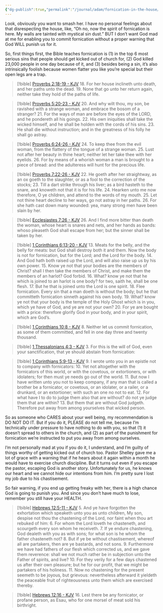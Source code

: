 ```yaml
---
{"dg-publish":true,"permalink":"/journal/adam/fornication-in-the-house/","created":"Jun 20, 2024, 3:39 PM"}
---
```



Look, obviously you want to smash her. I have no personal feelings about that disrespecting the house, like, “Oh no, now the spirit of fornication is here. My walls are tainted with mystical sin dust.” BUT I don’t want God mad at me for enabling you to commit fornication without a proper warning that God WILL punish us for it.

So, first things first, the Bible teaches fornication is (1) in the top 6 most serious sins that people should get kicked out of church for, (2) God killed 23,000 people in one day because of it, and (3) besides being a sin, it’s also intrinsically foolish because women flatter you like you’re special but their open legs are a trap.

> [!bible] [Proverbs 2:18-19 - KJV](https://www.biblegateway.com/passage/?search=Proverbs+2:18-19&version=kjv)
> 18. For her house inclineth unto death, and her paths unto the dead.
> 19. None that go unto her return again, neither take they hold of the paths of life.

> [!bible] [Proverbs 5:20-23 - KJV](https://www.biblegateway.com/passage/?search=Proverbs+5:20-23&version=kjv)
> 20. And why wilt thou, my son, be ravished with a strange woman, and embrace the bosom of a stranger?
> 21. For the ways of man are before the eyes of the LORD, and he pondereth all his goings.
> 22. His own iniquities shall take the wicked himself, and he shall be holden with the cords of his sins.
> 23. He shall die without instruction; and in the greatness of his folly he shall go astray.

> [!bible] [Proverbs 6:24-26 - KJV](https://www.biblegateway.com/passage/?search=Proverbs+6:24-26&version=kjv)
> 24. To keep thee from the evil woman, from the flattery of the tongue of a strange woman.
> 25. Lust not after her beauty in thine heart; neither let her take thee with her eyelids.
> 26. For by means of a whorish woman a man is brought to a piece of bread: and the adulteress will hunt for the precious life.

> [!bible] [Proverbs 7:22-26 - KJV](https://www.biblegateway.com/passage/?search=Proverbs+7:22-26&version=kjv)
> 22. He goeth after her straightway, as an ox goeth to the slaughter, or as a fool to the correction of the stocks;
> 23. Till a dart strike through his liver; as a bird hasteth to the snare, and knoweth not that it is for his life.
> 24. Hearken unto me now therefore, O ye children, and attend to the words of my mouth.
> 25. Let not thine heart decline to her ways, go not astray in her paths.
> 26. For she hath cast down many wounded: yea, many strong men  have been slain by her.

> [!bible] [Ecclesiastes 7:26 - KJV](https://www.biblegateway.com/passage/?search=Ecclesiastes+7:26&version=kjv)
> 26. And I find more bitter than death the woman, whose heart is  snares and nets, and her hands as bands: whoso pleaseth God shall escape from her; but the sinner shall be taken by her.

> [!bible] [1 Corinthians 6:13-20 - KJV](https://www.biblegateway.com/passage/?search=1+Corinthians+6:13-20&version=kjv)
> 13. Meats for the belly, and the belly for meats: but God shall destroy both it and them. Now the body is not for fornication, but for the Lord; and the Lord for the body.
> 14. And God hath both raised up the Lord, and will also raise up us by his own power.
> 15. Know ye not that your bodies are the members of Christ? shall I then take the members of Christ, and make them the members of an harlot? God forbid.
> 16. What? know ye not that he which is joined to an harlot is one body? for two, saith he, shall be one flesh.
> 17. But he that is joined unto the Lord is one spirit.
> 18. Flee fornication. Every sin that a man doeth is without the body; but he that committeth fornication sinneth against his own body.
> 19. What? know ye not that your body is the temple of the Holy Ghost which is in you, which ye have of God, and ye are not your own?
> 20. For ye are bought with a price: therefore glorify God in your body, and in your spirit, which are God’s.

> [!bible] [1 Corinthians 10:8 - KJV](https://www.biblegateway.com/passage/?search=1+Corinthians+10:8&version=kjv)
> 8. Neither let us commit fornication, as some of them committed, and fell in one day three and twenty thousand.

> [!bible] [1 Thessalonians 4:3 - KJV](https://www.biblegateway.com/passage/?search=1+Thessalonians+4:3&version=kjv)
> 3. For this is the will of God, even your sanctification, that ye should abstain from fornication:

> [!bible] [1 Corinthians 5:9-13 - KJV](https://www.biblegateway.com/passage/?search=1+Corinthians+5:9-13&version=kjv)
> 9. I wrote unto you in an epistle not to company with fornicators:
> 10. Yet not altogether with the fornicators of this world, or with the covetous, or extortioners, or with idolaters; for then must ye needs go out of the world.
> 11. But now I have written unto you not to keep company, if any man that is called a brother be a fornicator, or covetous, or an idolater, or a railer, or a drunkard, or an extortioner; with such an one no not to eat.
> 12. For what have I to do to judge them also that are without? do not ye judge them that are within?
> 13. But them that are without God judgeth. Therefore put away from among yourselves that wicked person.

So as someone who CARES about your well being, my recommendation is DO NOT DO IT. But if you do it, PLEASE do not tell me, because I’m technically under pressure to have nothing to do with you, so that (1) it doesn’t spread to others in the church, and (2) as part of the punishment for fornication we’re instructed to put you away from among ourselves.

I’m not personally mad at you if you do it, I understand, and I’m guilty of things worthy of getting kicked out of church too. Pastor Shelley gave me a lot of grace with a warning that if he hears about it again within a month he would have to exercise church discipline. But it turns out even if you escape the pastor, escaping God is another story. Unfortunately for us, he knows our heart and we cannot hide our intentions from him. I’m pretty sure I lost my job due to his chastisement.

So fair warning, if you end up getting freaky with her, there is a high chance God is going to punish you. And since you don’t have much to lose, remember you still have your HEALTH.

> [!bible] [Hebrews 12:5-11 - KJV](https://www.biblegateway.com/passage/?search=Hebrews+12:5-11&version=kjv)
> 5. And ye have forgotten the exhortation which speaketh unto you as unto children, My son, despise not thou the chastening of the Lord, nor faint when thou art rebuked of him:
> 6. For whom the Lord loveth he chasteneth, and scourgeth every son whom he receiveth.
> 7. If ye endure chastening, God dealeth with you as with sons; for what son is he whom the father chasteneth not?
> 8. But if ye be without chastisement, whereof all are partakers, then are ye bastards, and not sons.
> 9. Furthermore we have had fathers of our flesh which corrected us,  and we gave them reverence: shall we not much rather be in subjection unto the Father of spirits, and live?
> 10. For they verily for a few days chastened us after their own pleasure; but he for our profit, that we might be partakers of his holiness.
> 11. Now no chastening for the present seemeth to be joyous, but grievous: nevertheless afterward it yieldeth the peaceable fruit of righteousness unto them which are exercised thereby.

> [!bible] [Hebrews 12:16 - KJV](https://www.biblegateway.com/passage/?search=Hebrews+12:16&version=kjv)
> 16. Lest there be any fornicator, or profane person, as Esau, who for one morsel of meat sold his birthright.

